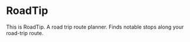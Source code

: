 # RoadTip
This is RoadTip. A road trip route planner. Finds notable stops along your road-trip route. 

